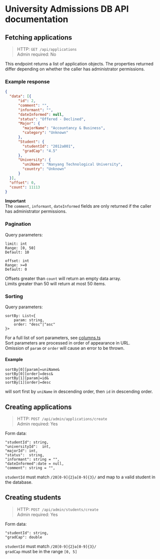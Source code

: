 # University Admissions DB API documentation

## Fetching applications
> HTTP: `GET /api/applications`   
> Admin required: No  

This endpoint returns a list of application objects.
The properties returned differ depending on whether the caller has administrator permissions.

### Example response
```json
{
  "data": [{
      "id": 2,
      "comment": "",
      "informant": "",
      "dateInformed": null,
      "status": "Offered - Declined",
      "Major": {
        "majorName": "Accountancy & Business",
        "category": "Unknown"
      },
      "Student": {
        "studentId": "2012a001",
        "gradCap": "4.5"
      },
      "University": {
        "uniName": "Nanyang Technological University",
        "country": "Unknown"
      }
  }],
  "offset": 0,
  "count": 11113
}
```
**Important**  
The `comment`, `informant`, `dateInformed` fields are only returned if the caller has administrator permissions.

### Pagination
Query parameters:  
```
limit: int   
Range: [0, 50] 
Default: 10

offset: int
Range: >=0
Default: 0
```
Offsets greater than `count` will return an empty data array.  
Limits greater than 50 will return at most 50 items.

### Sorting
Query parameters:  
```
sortBy: List<{
    param: string,
    order: "desc"|"asc"
}>
```
For a full list of sort parameters, see [columns.ts](./src/utils/columns.ts)  
Sort parameters are processed in order of appearance in URL.  
Omission of `param` or `order` will cause an error to be thrown.  
#### Example
```
sortBy[0][param]=uniName&
sortBy[0][order]=desc&
sortBy[1][param]=id&
sortBy[1][order]=desc
```
will sort first by `uniName` in descending order, then `id` in descending order.


## Creating applications
> HTTP: `POST /api/admin/applications/create`   
> Admin required: Yes

Form data:
```
"studentId": string,
"universityId":  int,
"majorId": int,
"status":  string,
"informant": string = "",
"dateInformed":date = null,
"comment": string = "",
```
`studentId` must match `/20[0-9]{2}a[0-9]{3}/` and map to a valid student in the database.  

## Creating students
> HTTP: `POST /api/admin/students/create`   
> Admin required: Yes

Form data:
```
"studentId": string,
"gradCap": double
```
`studentId` must match `/20[0-9]{2}a[0-9]{3}/`  
`gradCap` must be in the range `[0, 5]`
